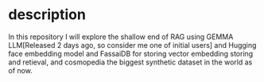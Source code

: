 # description
In this repository I will explore the shallow end of RAG using GEMMA LLM[Released 2 days ago, so consider me one of initial users] and Hugging face embedding model and FassaiDB for storing vector embedding storing and retieval, and cosmopedia the biggest synthetic dataset in the world as of now.